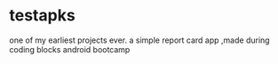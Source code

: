 # testapks

one of my earliest projects ever. a simple report card app ,made during coding blocks android bootcamp

